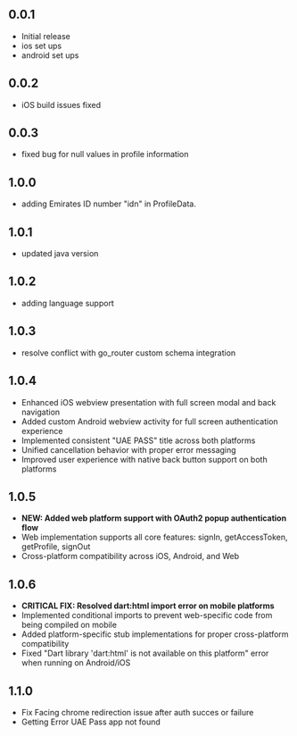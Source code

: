 ## 0.0.1

- Initial release
- ios set ups
- android set ups

## 0.0.2

- iOS build issues fixed

## 0.0.3

- fixed bug for null values in profile information

## 1.0.0

- adding Emirates ID number "idn" in ProfileData.

## 1.0.1

- updated java version

## 1.0.2

- adding language support

## 1.0.3

- resolve conflict with go_router custom schema integration

## 1.0.4

- Enhanced iOS webview presentation with full screen modal and back navigation
- Added custom Android webview activity for full screen authentication experience
- Implemented consistent "UAE PASS" title across both platforms
- Unified cancellation behavior with proper error messaging
- Improved user experience with native back button support on both platforms

## 1.0.5

- **NEW: Added web platform support with OAuth2 popup authentication flow**
- Web implementation supports all core features: signIn, getAccessToken, getProfile, signOut
- Cross-platform compatibility across iOS, Android, and Web

## 1.0.6

- **CRITICAL FIX: Resolved dart:html import error on mobile platforms**
- Implemented conditional imports to prevent web-specific code from being compiled on mobile
- Added platform-specific stub implementations for proper cross-platform compatibility
- Fixed "Dart library 'dart:html' is not available on this platform" error when running on Android/iOS

## 1.1.0

- Fix Facing chrome redirection issue after auth succes or failure
- Getting Error UAE Pass app not found
